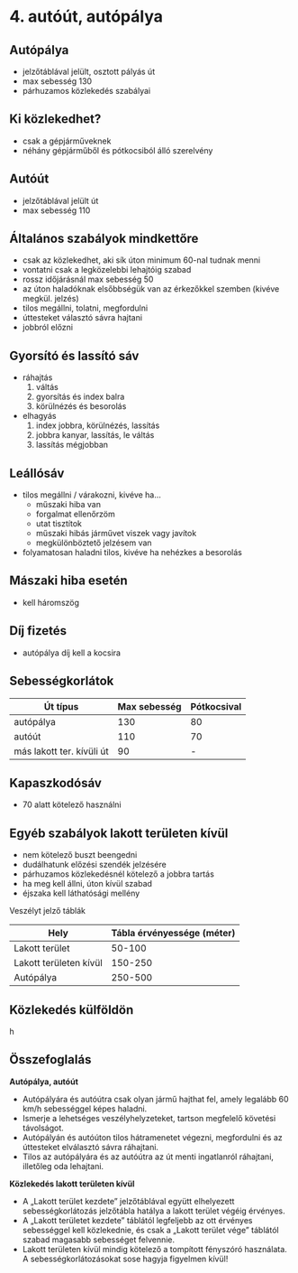 # 4. autóút, autópálya

## Autópálya

- jelzőtáblával jelült, osztott pályás út
- max sebesség 130
- párhuzamos közlekedés szabályai

## Ki közlekedhet?

- csak a gépjárműveknek
- néhány gépjárműből és pótkocsiból álló szerelvény

## Autóút

- jelzőtáblával jelült út
- max sebesség 110

## Általános szabályok mindkettőre

- csak az közlekedhet, aki sík úton minimum 60-nal tudnak menni
- vontatni csak a legközelebbi lehajtóig szabad
- rossz időjárásnál max sebesség 50
- az úton haladóknak elsőbbségük van az érkezőkkel szemben (kivéve megkül. jelzés)
- tilos megállni, tolatni, megfordulni
- úttesteket választó sávra hajtani
- jobbról előzni

## Gyorsító és lassító sáv

- ráhajtás
  1. váltás
  2. gyorsítás és index balra
  3. körülnézés és besorolás
- elhagyás
  1. index jobbra, körülnézés, lassítás
  2. jobbra kanyar, lassítás, le váltás
  3. lassítás mégjobban

## Leállósáv

- tilos megállni / várakozni, kivéve ha...
  - műszaki hiba van
  - forgalmat ellenőrzöm
  - utat tisztítok
  - műszaki hibás járművet viszek vagy javítok
  - megkülönböztető jelzésem van
- folyamatosan haladni tilos, kivéve ha nehézkes a besorolás

## Mászaki hiba esetén

- kell háromszög

## Díj fizetés

- autópálya díj kell a kocsira

## Sebességkorlátok

| Út típus                  | Max sebesség | Pótkocsival |
| ------------------------- | ------------ | ----------- |
| autópálya                 | 130          | 80          |
| autóút                    | 110          | 70          |
| más lakott ter. kívüli út | 90           | -           |

## Kapaszkodósáv

- 70 alatt kötelező használni

## Egyéb szabályok lakott területen kívül

- nem kötelező buszt beengedni
- dudálhatunk előzési szendék jelzésére
- párhuzamos közlekedésnél kötelező a jobbra tartás
- ha meg kell állni, úton kívül szabad
- éjszaka kell láthatósági mellény

Veszélyt jelző táblák

| Hely                   | Tábla érvényessége (méter) |
| ---------------------- | -------------------------- |
| Lakott terület         | 50-100                     |
| Lakott területen kívül | 150-250                    |
| Autópálya              | 250-500                    |

## Közlekedés külföldön

h

## Összefoglalás

**Autópálya, autóút**
- Autópályára és autóútra csak olyan jármű hajthat fel, amely legalább 60 km/h sebességgel képes haladni.
- Ismerje a lehetséges veszélyhelyzeteket, tartson megfelelő követési távolságot.
- Autópályán és autóúton tilos hátramenetet végezni, megfordulni és az úttesteket elválasztó sávra ráhajtani.
- Tilos az autópályára és az autóútra az út menti ingatlanról ráhajtani, illetőleg oda lehajtani.

**Közlekedés lakott területen kívül**
- A „Lakott terület kezdete” jelzőtáblával együtt elhelyezett sebességkorlátozás jelzőtábla hatálya a lakott terület végéig érvényes.
- A „Lakott területet kezdete” táblától legfeljebb az ott érvényes sebességgel kell közlekednie, és csak a „Lakott terület vége” táblától szabad magasabb sebességet felvennie.
- Lakott területen kívül mindig kötelező a tompított fényszóró használata.
A sebességkorlátozásokat sose hagyja figyelmen kívül!
